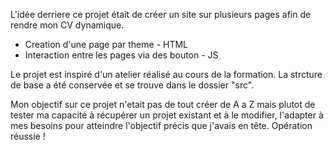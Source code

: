 L'idée derriere ce projet était de créer un site sur plusieurs pages afin de rendre mon CV dynamique.

- Creation d'une page par theme - HTML
- Interaction entre les pages via des bouton - JS


Le projet est inspiré d'un atelier réalisé au cours de la formation.
La strcture de base a été conservée et se trouve dans le dossier "src".

Mon objectif sur ce projet n'etait pas de tout créer de A a Z mais plutot de tester ma capacité à récupérer un projet existant et à le modifier, l'adapter à mes besoins pour atteindre l'objectif précis que j'avais en tête.
Opération réussie !

